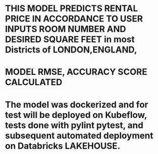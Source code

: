 # THIS MODEL PREDICTS RENTAL PRICE IN ACCORDANCE TO USER INPUTS ROOM NUMBER AND DESIRED SQUARE FEET in most Districts of LONDON,ENGLAND,
# MODEL RMSE, ACCURACY SCORE CALCULATED
# The model was dockerized and for test will be deployed on Kubeflow, tests done with pylint pytest, and subsequent automated deployment on Databricks LAKEHOUSE.
